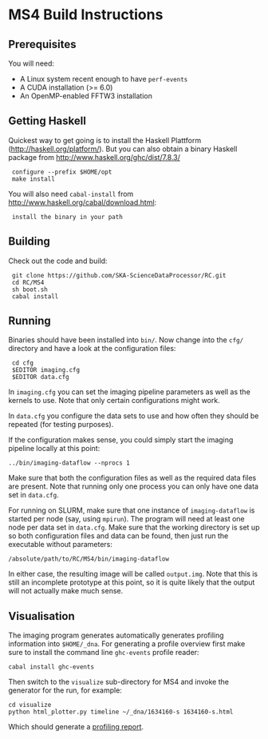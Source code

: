 
MS4 Build Instructions
==

Prerequisites
--

You will need:

* A Linux system recent enough to have `perf-events`
* A CUDA installation (>= 6.0)
* An OpenMP-enabled FFTW3 installation

Getting Haskell
--

Quickest way to get going is to install the Haskell Plattform
(http://haskell.org/platform/). But you can also obtain a binary
Haskell package from http://www.haskell.org/ghc/dist/7.8.3/

     configure --prefix $HOME/opt
     make install

You will also need `cabal-install` from http://www.haskell.org/cabal/download.html:

     install the binary in your path

Building
--

Check out the code and build:

     git clone https://github.com/SKA-ScienceDataProcessor/RC.git
     cd RC/MS4
     sh boot.sh
     cabal install

Running
--

Binaries should have been installed into `bin/`. Now change into the
`cfg/` directory and have a look at the configuration files:

     cd cfg
     $EDITOR imaging.cfg
     $EDITOR data.cfg

In `imaging.cfg` you can set the imaging pipeline parameters as well
as the kernels to use. Note that only certain configurations might
work.

In `data.cfg` you configure the data sets to use and how often they
should be repeated (for testing purposes).

If the configuration makes sense, you could simply start the imaging
pipeline locally at this point:

    ../bin/imaging-dataflow --nprocs 1

Make sure that both the configuration files as well as the required
data files are present. Note that running only one process you can
only have one data set in `data.cfg`.

For running on SLURM, make sure that one instance of
`imaging-dataflow` is started per node (say, using `mpirun`). The
program will need at least one node per data set in `data.cfg`. Make
sure that the working directory is set up so both configuration files
and data can be found, then just run the executable without
parameters:

    /absolute/path/to/RC/MS4/bin/imaging-dataflow

In either case, the resulting image will be called `output.img`. Note
that this is still an incomplete prototype at this point, so it is
quite likely that the output will not actually make much sense.

Visualisation
--

The imaging program generates automatically generates profiling
information into `$HOME/_dna`. For generating a profile overview first
make sure to install the command line `ghc-events` profile reader:

    cabal install ghc-events

Then switch to the `visualize` sub-directory for MS4 and invoke the
generator for the run, for example:

    cd visualize
    python html_plotter.py timeline ~/_dna/1634160-s 1634160-s.html

Which should generate a [profiling report](http://people.ds.cam.ac.uk/pw410/out/hpc/1634160-s.html).

